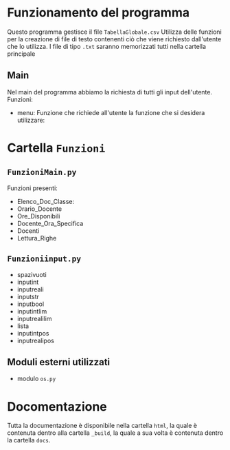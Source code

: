 # Funzionamento del programma
Questo programma gestisce il file `TabellaGlobale.csv`
Utilizza delle funzioni per la creazione di file di testo contenenti ciò che viene richiesto dall'utente che lo utilizza.
I file di tipo `.txt` saranno memorizzati tutti nella cartella principale

## Main
Nel main del programma abbiamo la richiesta di tutti gli input dell'utente.
Funzioni:
- menu:
	Funzione che richiede all'utente la funzione che si desidera utilizzare:

# Cartella `Funzioni`

## `FunzioniMain.py`
Funzioni presenti:
- Elenco_Doc_Classe:
- Orario_Docente
- Ore_Disponibili
- Docente_Ora_Specifica
- Docenti
- Lettura_Righe

## `Funzioniinput.py`
- spazivuoti
- inputint
- inputreali
- inputstr
- inputbool
- inputintlim
- inputrealilim
- lista
- inputintpos
- inputrealipos

## Moduli esterni utilizzati
- modulo `os.py`

# Docomentazione
Tutta la documentazione è disponibile nella cartella `html`, la quale è contenuta dentro alla cartella `_build`, la quale a sua volta è contenuta dentro la cartella `docs`.
